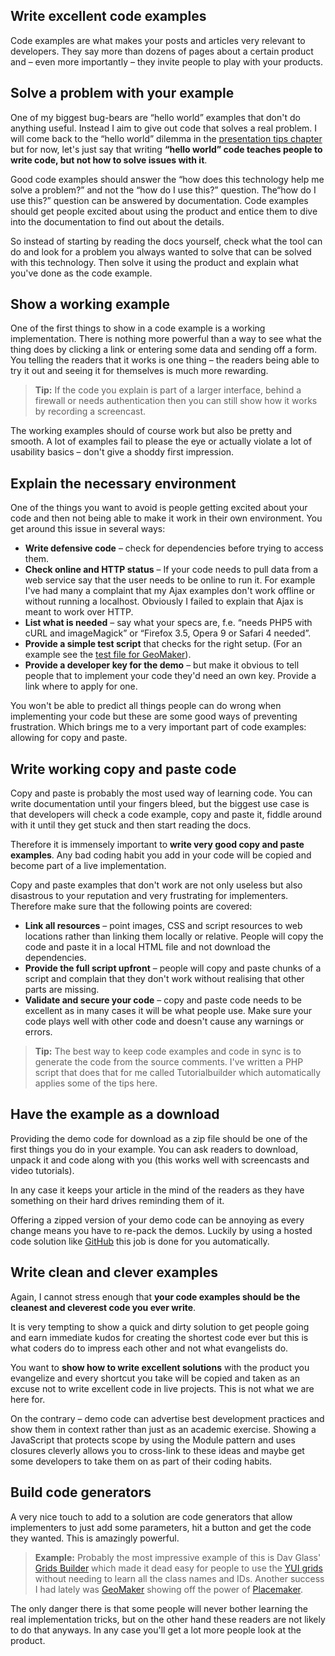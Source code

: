 ## Write excellent code examples

Code examples are what makes your posts and articles very relevant to developers. They say more than dozens of pages about a certain product and – even more importantly – they invite people to play with your products.

## Solve a problem with your example

One of my biggest bug-bears are “hello world” examples that don't do anything useful. Instead I aim to give out code that solves a real problem. I will come back to the “hello world” dilemma in the [presentation tips chapter](tips.html#avoid"helloworld") but for now, let's just say that writing **“hello world” code teaches people to write code, but not how to solve issues with it**.

Good code examples should answer the “how does this technology help me solve a problem?” and not the “how do I use this?” question. The“how do I use this?” question can be answered by documentation. Code examples should get people excited about using the product and entice them to dive into the documentation to find out about the details.

So instead of starting by reading the docs yourself, check what the tool can do and look for a problem you always wanted to solve that can be solved with this technology. Then solve it using the product and explain what you've done as the code example.

## Show a working example

One of the first things to show in a code example is a working implementation. There is nothing more powerful than a way to see what the thing does by clicking a link or entering some data and sending off a form. You telling the readers that it works is one thing – the readers being able to try it out and seeing it for themselves is much more rewarding.

> **Tip:** If the code you explain is part of a larger interface, behind a firewall or needs authentication then you can still show how it works by recording a screencast.

The working examples should of course work but also be pretty and smooth. A lot of examples fail to please the eye or actually violate a lot of usability basics – don't give a shoddy first impression.

## Explain the necessary environment

One of the things you want to avoid is people getting excited about your code and then not being able to make it work in their own environment. You get around this issue in several ways:

* **Write defensive code** – check for dependencies before trying to access them.
* **Check online and HTTP status** – If your code needs to pull data from a web service say that the user needs to be online to run it. For example I've had many a complaint that my Ajax examples don't work offline or without running a localhost. Obviously I failed to explain that Ajax is meant to work over HTTP.
* **List what is needed** – say what your specs are, f.e. “needs PHP5 with cURL and imageMagick” or “Firefox 3.5, Opera 9 or Safari 4 needed”.
* **Provide a simple test script** that checks for the right setup. (For an example see the [test file for GeoMaker](http://github.com/codepo8/GeoMaker/blob/3d88e693698965b802539d2a467e05f1f67cff76/test.php)).
* **Provide a developer key for the demo** – but make it obvious to tell people that to implement your code they'd need an own key. Provide a link where to apply for one.

You won't be able to predict all things people can do wrong when implementing your code but these are some good ways of preventing frustration. Which brings me to a very important part of code examples: allowing for copy and paste.

## Write working copy and paste code

Copy and paste is probably the most used way of learning code. You can write documentation until your fingers bleed, but the biggest use case is that developers will check a code example, copy and paste it, fiddle around with it until they get stuck and then start reading the docs.

Therefore it is immensely important to **write very good copy and paste examples**. Any bad coding habit you add in your code will be copied and become part of a live implementation.

Copy and paste examples that don't work are not only useless but also disastrous to your reputation and very frustrating for implementers. Therefore make sure that the following points are covered:

* **Link all resources** – point images, CSS and script resources to web locations rather than linking them locally or relative. People will copy the code and paste it in a local HTML file and not download the dependencies.
* **Provide the full script upfront** – people will copy and paste chunks of a script and complain that they don't work without realising that other parts are missing.
* **Validate and secure your code** – copy and paste code needs to be excellent as in many cases it will be what people use. Make sure your code plays well with other code and doesn't cause any warnings or errors.

> **Tip:** The best way to keep code examples and code in sync is to generate the code from the source comments. I've written a PHP script that does that for me called Tutorialbuilder which automatically applies some of the tips here.

## Have the example as a download

Providing the demo code for download as a zip file should be one of the first things you do in your example. You can ask readers to download, unpack it and code along with you (this works well with screencasts and video tutorials).

In any case it keeps your article in the mind of the readers as they have something on their hard drives reminding them of it.

Offering a zipped version of your demo code can be annoying as every change means you have to re-pack the demos. Luckily by using a hosted code solution like [GitHub](https://github.com) this job is done for you automatically.

## Write clean and clever examples

Again, I cannot stress enough that **your code examples should be the cleanest and cleverest code you ever write**.

It is very tempting to show a quick and dirty solution to get people going and earn immediate kudos for creating the shortest code ever but this is what coders do to impress each other and not what evangelists do.

You want to **show how to write excellent solutions** with the product you evangelize and every shortcut you take will be copied and taken as an excuse not to write excellent code in live projects. This is not what we are here for.

On the contrary – demo code can advertise best development practices and show them in context rather than just as an academic exercise. Showing a JavaScript that protects scope by using the Module pattern and uses closures cleverly allows you to cross-link to these ideas and maybe get some developers to take them on as part of their coding habits.

## Build code generators

A very nice touch to add to a solution are code generators that allow implementers to just add some parameters, hit a button and get the code they wanted. This is amazingly powerful.

> **Example:** Probably the most impressive example of this is Dav Glass' [Grids Builder](http://developer.yahoo.com/yui/grids/builder/) which made it dead easy for people to use the [YUI grids](http://developer.yahoo.com/yui/grids/) without needing to learn all the class names and IDs. Another success I had lately was [GeoMaker](http://icant.co.uk/geomaker) showing off the power of [Placemaker](http://developer.yahoo.com/geo/placemaker).

The only danger there is that some people will never bother learning the real implementation tricks, but on the other hand these readers are not likely to do that anyways. In any case you'll get a lot more people look at the product.

